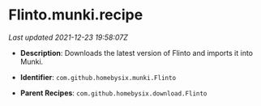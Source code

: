 # Flinto.munki.recipe

_Last updated 2021-12-23 19:58:07Z_

- **Description**: Downloads the latest version of Flinto and imports it into Munki.

- **Identifier**: `com.github.homebysix.munki.Flinto`

- **Parent Recipes**: `com.github.homebysix.download.Flinto`